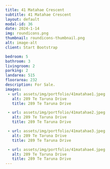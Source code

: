 ```yaml
---
title: 41 Matahae Crescent
subtitle: 41 Matahae Crescent
layout: default
modal-id: 36
date: 2024-1-14
img: roundicons.png
thumbnail: roundicons-thumbnail.png
alt: image-alt
client: Start Bootstrap

bedroom: 5
bathroom: 3
livingroom: 2
parking: 2
landarea: 515
floorarea: 232
description: For Sale.
images:
 - url: assets/img/portfolio/41matahae1.jpeg
   alt: 289 Te Taruna Drive
   title: 289 Te Taruna Drive

 - url: assets/img/portfolio/41matahae2.jpeg
   alt: 289 Te Taruna Drive
   title: 289 Te Taruna Drive

 - url: assets/img/portfolio/41matahae3.jpeg
   alt: 289 Te Taruna Drive
   title: 289 Te Taruna Drive

 - url: assets/img/portfolio/41matahae4.jpeg
   alt: 289 Te Taruna Drive
   title: 289 Te Taruna Drive
---
```

